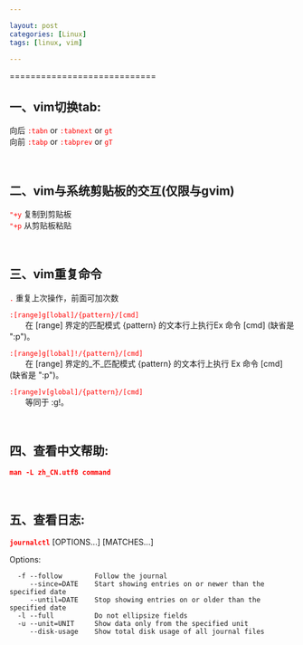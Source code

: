 ```yaml
---

layout: post
categories: [Linux]
tags: [linux, vim]

---
```


============================

## 一、vim切换tab:

向后  <font color="red">`:tabn`</font> or <font color="red">`:tabnext`</font> or <font color="red">`gt`</font>  
向前  <font color="red">`:tabp`</font> or <font color="red">`:tabprev`</font> or <font color="red">`gT`</font>

  <br />

## 二、vim与系统剪贴板的交互(仅限与gvim)

<font color="red">`"+y`</font>  复制到剪贴板  
<font color="red">`"+p`</font>  从剪贴板粘贴

  <br />

## 三、vim重复命令

<font color="red">`.`</font>  重复上次操作，前面可加次数

<font color="red">`:[range]g[lobal]/{pattern}/[cmd]`</font>  
&emsp;&emsp;在 [range] 界定的匹配模式 {pattern} 的文本行上执行Ex 命令 [cmd] \(缺省是 ":p")。

<font color="red">`:[range]g[lobal]!/{pattern}/[cmd]`</font>  
&emsp;&emsp;在 [range] 界定的_不_匹配模式 {pattern} 的文本行上执行 Ex 命令 [cmd] \(缺省是 ":p")。

<font color="red">`:[range]v[global]/{pattern}/[cmd]`</font>  
&emsp;&emsp;等同于 :g!。

  <br />

## 四、查看中文帮助:

<font color="red">**`man -L zh_CN.utf8 command`**</font>

  <br />

## 五、查看日志:

<font color="red">**`journalctl`**</font> [OPTIONS...] [MATCHES...]

Options:

```
  -f --follow        Follow the journal
     --since=DATE    Start showing entries on or newer than the specified date
     --until=DATE    Stop showing entries on or older than the specified date
  -l --full          Do not ellipsize fields
  -u --unit=UNIT     Show data only from the specified unit
     --disk-usage    Show total disk usage of all journal files
```


  <br />
